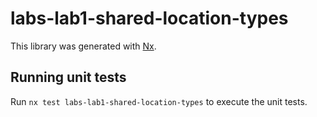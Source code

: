 # labs-lab1-shared-location-types

This library was generated with [Nx](https://nx.dev).

## Running unit tests

Run `nx test labs-lab1-shared-location-types` to execute the unit tests.
